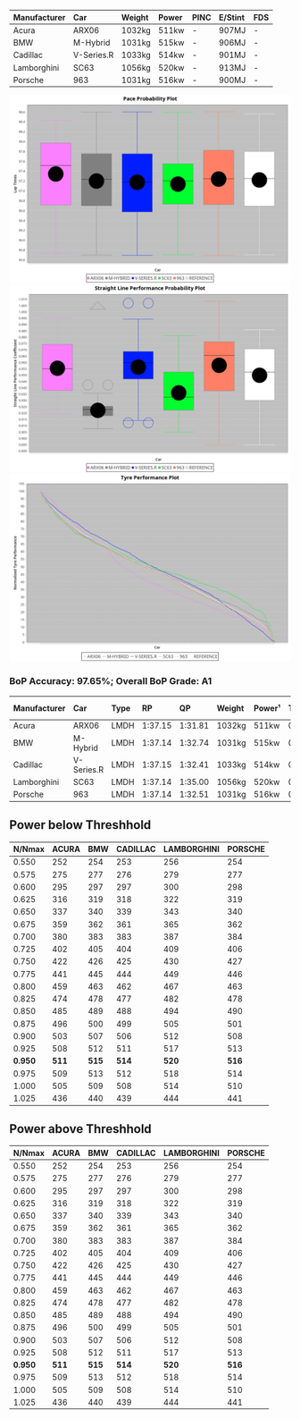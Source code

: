|Manufacturer|Car|Weight|Power|PINC|E/Stint|FDS|
|:-|:-|:-|:-|:-|:-|:-|
|Acura|ARX06|1032kg|511kw|-|907MJ|-|
|BMW|M-Hybrid|1031kg|515kw|-|906MJ|-|
|Cadillac|V-Series.R|1033kg|514kw|-|901MJ|-|
|Lamborghini|SC63|1056kg|520kw|-|913MJ|-|
|Porsche|963|1031kg|516kw|-|900MJ|-|

![PACECHART](./IMG/AUTO.png)
![STRAIGHTLINEPERFORMANCECHART](./IMG/AUTO_sp.png)
![TYREPERFORMANCECHART](./IMG/AUTO_tw.png)

### BoP Accuracy: 97.65%; Overall BoP Grade: A1
|Manufacturer|Car|Type|RP|QP|Weight|Power¹|Threshhold|PINC|Power²|E/Stint|AVG Vmax|FDS|RDLC|L/Stint|BOP-Grade|ModelAccuracy|ModelPoints|Match%|
|:-|:-|:-|:-|:-|:-|:-|:-|:-|:-|:-|:-|:-|:-|:-|:-|:-|:-|:-|
|Acura|ARX06|LMDH|1:37.15|1:31.81|1032kg|511kw|0.0kph|-|511kw|907MJ|315.90kph|-|1.03|30|~A1|100.00%|995|96.40%|
|BMW|M-Hybrid|LMDH|1:37.14|1:32.74|1031kg|515kw|0.0kph|-|515kw|906MJ|311.84kph|-|1.04|30|~A1|96.62%|1656|97.57%|
|Cadillac|V-Series.R|LMDH|1:37.15|1:32.41|1033kg|514kw|0.0kph|-|514kw|901MJ|315.75kph|-|1.03|30|~A1|90.68%|2081|100.00%|
|Lamborghini|SC63|LMDH|1:37.14|1:35.00|1056kg|520kw|0.0kph|-|520kw|913MJ|312.44kph|-|1.03|30|+A2|92.15%|399|94.29%|
|Porsche|963|LMDH|1:37.14|1:32.51|1031kg|516kw|0.0kph|-|516kw|900MJ|316.70kph|-|1.04|30|~A1|95.67%|5902|100.00%|

## Power below Threshhold
|N/Nmax|ACURA|BMW|CADILLAC|LAMBORGHINI|PORSCHE|
|:-|:-|:-|:-|:-|:-|
|0.550|252|254|253|256|254|
|0.575|275|277|276|279|277|
|0.600|295|297|297|300|298|
|0.625|316|319|318|322|319|
|0.650|337|340|339|343|340|
|0.675|359|362|361|365|362|
|0.700|380|383|383|387|384|
|0.725|402|405|404|409|406|
|0.750|422|426|425|430|427|
|0.775|441|445|444|449|446|
|0.800|459|463|462|467|463|
|0.825|474|478|477|482|478|
|0.850|485|489|488|494|490|
|0.875|496|500|499|505|501|
|0.900|503|507|506|512|508|
|0.925|508|512|511|517|513|
|**0.950**|**511**|**515**|**514**|**520**|**516**|
|0.975|509|513|512|518|514|
|1.000|505|509|508|514|510|
|1.025|436|440|439|444|441|

## Power above Threshhold
|N/Nmax|ACURA|BMW|CADILLAC|LAMBORGHINI|PORSCHE|
|:-|:-|:-|:-|:-|:-|
|0.550|252|254|253|256|254|
|0.575|275|277|276|279|277|
|0.600|295|297|297|300|298|
|0.625|316|319|318|322|319|
|0.650|337|340|339|343|340|
|0.675|359|362|361|365|362|
|0.700|380|383|383|387|384|
|0.725|402|405|404|409|406|
|0.750|422|426|425|430|427|
|0.775|441|445|444|449|446|
|0.800|459|463|462|467|463|
|0.825|474|478|477|482|478|
|0.850|485|489|488|494|490|
|0.875|496|500|499|505|501|
|0.900|503|507|506|512|508|
|0.925|508|512|511|517|513|
|**0.950**|**511**|**515**|**514**|**520**|**516**|
|0.975|509|513|512|518|514|
|1.000|505|509|508|514|510|
|1.025|436|440|439|444|441|
